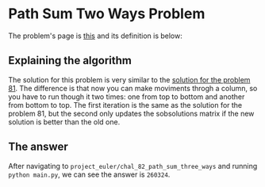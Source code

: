 # Path Sum Two Ways Problem

The problem's page is [this](https://projecteuler.net/problem=82) and its definition is below:

## Explaining the algorithm

The solution for this problem is very similar to the [solution for the problem 81](https://github.com/pedroperrone/project-euler/tree/master/chal_81_path_sum_two_ways). The difference is that now you can make moviments throgh a column, so you have to run though it two times: one from top to bottom and another from bottom to top. The first iteration is the same as the solution for the problem 81, but the second only updates the sobsolutions matrix if the new solution is better than the old one.

## The answer

After navigating to `project_euler/chal_82_path_sum_three_ways` and running `python main.py`, we can see the answer is `260324`.
